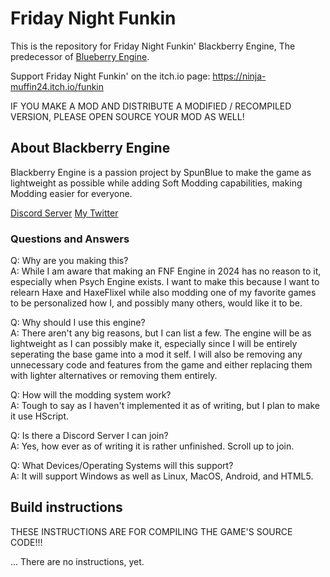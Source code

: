 # Friday Night Funkin

This is the repository for Friday Night Funkin' Blackberry Engine, The predecessor of [Blueberry Engine](https://github.com/SpunBlue/FNF-Blueberry-Engine).

Support Friday Night Funkin' on the itch.io page: https://ninja-muffin24.itch.io/funkin

IF YOU MAKE A MOD AND DISTRIBUTE A MODIFIED / RECOMPILED VERSION, PLEASE OPEN SOURCE YOUR MOD AS WELL!

## About Blackberry Engine

Blackberry Engine is a passion project by SpunBlue to make the game as lightweight as possible while adding Soft Modding capabilities, making Modding easier for everyone.

[Discord Server](https://discord.gg/Gp4KBuBddz) [My Twitter](https://twitter.com/SpunBlue)

### Questions and Answers

Q: Why are you making this? <br>
A: While I am aware that making an FNF Engine in 2024 has no reason to it, especially when Psych Engine exists. I want to make this because I want to relearn Haxe and HaxeFlixel while also modding one of my favorite games to be personalized how I, and possibly many others, would like it to be.<br>

Q: Why should I use this engine? <br>
A: There aren't any big reasons, but I can list a few. The engine will be as lightweight as I can possibly make it, especially since I will be entirely seperating the base game into a mod it self. I will also be removing any unnecessary code and features from the game and either replacing them with lighter alternatives or removing them entirely.<br>

Q: How will the modding system work? <br>
A: Tough to say as I haven't implemented it as of writing, but I plan to make it use HScript.<br>

Q: Is there a Discord Server I can join?<br>
A: Yes, how ever as of writing it is rather unfinished. Scroll up to join.<br>

Q: What Devices/Operating Systems will this support?<br>
A: It will support Windows as well as Linux, MacOS, Android, and HTML5.

## Build instructions

THESE INSTRUCTIONS ARE FOR COMPILING THE GAME'S SOURCE CODE!!!

... There are no instructions, yet.